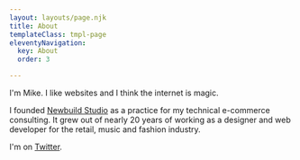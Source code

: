 ```yaml
---
layout: layouts/page.njk
title: About
templateClass: tmpl-page
eleventyNavigation:
  key: About
  order: 3

---
```

I'm Mike. I like websites and I think the internet is magic.

I founded [Newbuild Studio](https://newbuild.studio/) as a practice for my technical e-commerce consulting. It grew out of nearly 20 years of working as a designer and web developer for the retail, music and fashion industry.

I'm on [Twitter](https://twitter.com/mrmikefallows).
